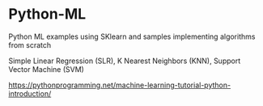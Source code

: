 # Python-ML
Python ML examples using SKlearn and samples implementing algorithms from scratch

Simple Linear Regression (SLR), K Nearest Neighbors (KNN), Support Vector Machine (SVM)


https://pythonprogramming.net/machine-learning-tutorial-python-introduction/
